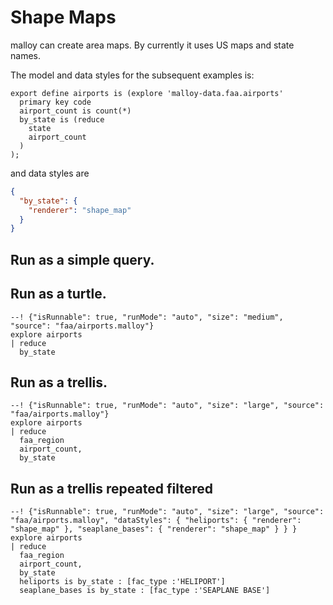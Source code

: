 
# Shape Maps

malloy can create area maps.  By currently it uses US maps and state names.

The model and data styles for the subsequent examples is:

```malloy
export define airports is (explore 'malloy-data.faa.airports'
  primary key code
  airport_count is count(*)
  by_state is (reduce
    state
    airport_count
  )
);
```

and data styles are
```json
{
  "by_state": {
    "renderer": "shape_map"
  }
} 
```

## Run as a simple query.

  

## Run as a turtle.

```malloy
--! {"isRunnable": true, "runMode": "auto", "size": "medium", "source": "faa/airports.malloy"}
explore airports 
| reduce 
  by_state
```

## Run as a trellis.

```malloy
--! {"isRunnable": true, "runMode": "auto", "size": "large", "source": "faa/airports.malloy"}
explore airports 
| reduce
  faa_region
  airport_count, 
  by_state
```

## Run as a trellis repeated filtered

```malloy
--! {"isRunnable": true, "runMode": "auto", "size": "large", "source": "faa/airports.malloy", "dataStyles": { "heliports": { "renderer": "shape_map" }, "seaplane_bases": { "renderer": "shape_map" } } }
explore airports 
| reduce
  faa_region
  airport_count, 
  by_state
  heliports is by_state : [fac_type :'HELIPORT']
  seaplane_bases is by_state : [fac_type :'SEAPLANE BASE']
```